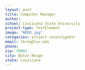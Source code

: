```yaml
---
layout: post
title: Computer Manager
author: 
school: Louisiana State University
project-type: TestElement
image: "NEED.jpg"
categories: project-investigator
email: lbrnq@lsu.edu
phone: 
zip: 70803
city: Baton Rouge
state: Louisiana
---
```

